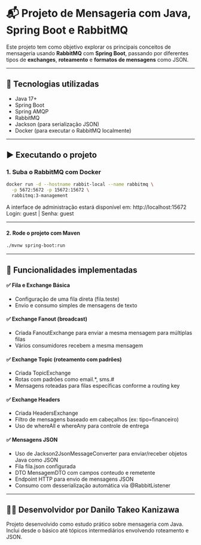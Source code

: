 # 📬 Projeto de Mensageria com Java, Spring Boot e RabbitMQ

Este projeto tem como objetivo explorar os principais conceitos de mensageria usando **RabbitMQ** com **Spring Boot**, passando por diferentes tipos de **exchanges**, **roteamento** e **formatos de mensagens** como JSON.

---

## 🚀 Tecnologias utilizadas

- Java 17+
- Spring Boot
- Spring AMQP
- RabbitMQ
- Jackson (para serialização JSON)
- Docker (para executar o RabbitMQ localmente)

---

## ▶️ Executando o projeto

### 1. Suba o RabbitMQ com Docker

```bash
docker run -d --hostname rabbit-local --name rabbitmq \
  -p 5672:5672 -p 15672:15672 \
  rabbitmq:3-management
```

A interface de administração estará disponível em:
http://localhost:15672
Login: guest | Senha: guest

---

#### 2. Rode o projeto com Maven
```bash
./mvnw spring-boot:run
```

---

## 🧪 Funcionalidades implementadas

#### ✅ Fila e Exchange Básica
- Configuração de uma fila direta (fila.teste)
- Envio e consumo simples de mensagens de texto

#### ✅ Exchange Fanout (broadcast)
- Criada FanoutExchange para enviar a mesma mensagem para múltiplas filas
- Vários consumidores recebem a mesma mensagem

#### ✅ Exchange Topic (roteamento com padrões)
- Criada TopicExchange
- Rotas com padrões como email.*, sms.#
- Mensagens roteadas para filas específicas conforme a routing key

#### ✅ Exchange Headers
- Criada HeadersExchange
- Filtro de mensagens baseado em cabeçalhos (ex: tipo=financeiro)
- Uso de whereAll e whereAny para controle de entrega

#### ✅ Mensagens JSON
- Uso de Jackson2JsonMessageConverter para enviar/receber objetos Java como JSON
- Fila fila.json configurada
- DTO MensagemDTO com campos conteudo e remetente
- Endpoint HTTP para envio de mensagens JSON
- Consumo com desserialização automática via @RabbitListener

---

## 🧑‍💻 Desenvolvidor por Danilo Takeo Kanizawa
Projeto desenvolvido como estudo prático sobre mensageria com Java.
Inclui desde o básico até tópicos intermediários envolvendo roteamento e JSON.

